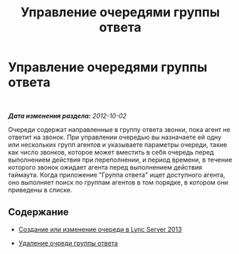 ﻿---
title: Управление очередями группы ответа
TOCTitle: Управление очередями группы ответа
ms:assetid: 1e91720c-ab67-4dfb-b30c-0ef2a8012310
ms:mtpsurl: https://technet.microsoft.com/ru-ru/library/Gg520960(v=OCS.15)
ms:contentKeyID: 49309142
ms.date: 05/19/2016
mtps_version: v=OCS.15
ms.translationtype: HT
---

# Управление очередями группы ответа

 

_**Дата изменения раздела:** 2012-10-02_

Очереди содержат направленные в группу ответа звонки, пока агент не ответит на звонок. При управлении очередью вы назначаете ей одну или нескольких групп агентов и указываете параметры очереди, такие как число звонков, которое может вместить в себя очередь перед выполнением действия при переполнении, и период времени, в течение которого звонок ожидает агента перед выполнением действия таймаута. Когда приложение "Группа ответа" ищет доступного агента, оно выполняет поиск по группам агентов в том порядке, в котором они приведены в списке.

## Содержание

  - [Создание или изменение очереди в Lync Server 2013](lync-server-2013-create-or-modify-a-queue.md)

  - [Удаление очреди группы ответа](lync-server-2013-delete-a-response-group-queue.md)

